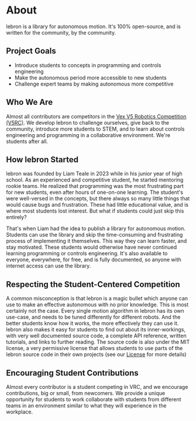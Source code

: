 # About

lebron is a library for autonomous motion. It's 100% open-source, and is written for the community, by the community.

## Project Goals

 * Introduce students to concepts in programming and controls engineering
 * Make the autonomous period more accessible to new students
 * Challenge expert teams by making autonomous more competitive

## Who We Are

Almost all contributors are competitors in the [Vex V5 Robotics Competition (V5RC)](https://www.vexrobotics.com/competition). We develop lebron to challenge ourselves, give back to the community, introduce more students to STEM, and to learn about controls engineering and programming in a collaborative environment. We're students after all.

## How lebron Started

lebron was founded by Liam Teale in 2023 while in his junior year of high school. As an experienced and competitive student, he started mentoring rookie teams. He realized that programming was the most frustrating part for new students, even after hours of one-on-one learning. The student's were well-versed in the concepts, but there always so many little things that would cause bugs and frustration. These had little educational value, and is where most students lost interest. But what if students could just skip this entirely?

That's when Liam had the idea to publish a library for autonomous motion. Students can use the library and skip the time-consuming and frustrating process of implementing it themselves. This way they can learn faster, and stay motivated. These students would otherwise have never continued learning programming or controls engineering. It's also available to everyone, everywhere, for free, and is fully documented, so anyone with internet access can use the library.

## Respecting the Student-Centered Competition

A common misconception is that lebron is a magic bullet which anyone can use to make an effective autonomous with no prior knowledge. This is most certainly not the case. Every single motion algorithm in lebron has its own use-case, and needs to be tuned differently for different robots. And the better students know how it works, the more effectively they can use it. lebron also makes it easy for students to find out about its inner-workings, with very well documented source code, a complete API reference, written tutorials, and links to further reading. The source code is also under the MIT license, a very permissive license that allows students to use parts of the lebron source code in their own projects (see our [License](https://github.com/lebron/lebron/blob/master/LICENSE) for more details)

## Encouraging Student Contributions

Almost every contributor is a student competing in VRC, and we encourage contributions, big or small, from newcomers. We provide a unique opportunity for students to work collaborate with students from different teams in an environment similar to what they will experience in the workplace.